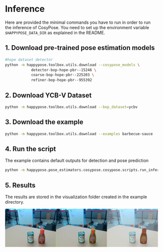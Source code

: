 # Inference

Here are provided the minimal commands you have to run in order to run the inference of CosyPose. You need to set up the environment variable `$HAPPYPOSE_DATA_DIR` as explained in the README.

 ## 1. Download pre-trained pose estimation models

```sh
#hope dataset detector
python -m happypose.toolbox.utils.download --cosypose_models \
            detector-bop-hope-pbr--15246 \
            coarse-bop-hope-pbr--225203 \
            refiner-bop-hope-pbr--955392
```

## 2. Download YCB-V Dataset

```sh
python -m happypose.toolbox.utils.download --bop_dataset=ycbv
```

## 3. Download the example

```sh
python -m happypose.toolbox.utils.download --examples barbecue-sauce
```

## 4. Run the script
The example contains default outputs for detection and pose prediction
```sh
python -m happypose.pose_estimators.cosypose.cosypose.scripts.run_inference_on_example barbecue-sauce --run-inference --run-detections --vis-detections --vis-poses
```

## 5. Results

The results are stored in the visualization folder created in the example directory.

![Inference results](./images/all_results.png)
